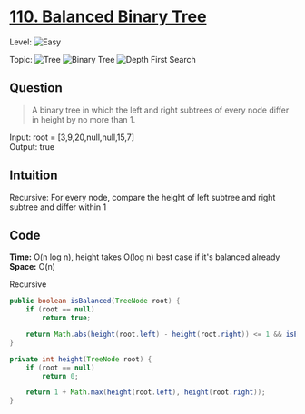 # [110. Balanced Binary Tree](https://leetcode.com/problems/balanced-binary-tree/)

Level:
![Easy](https://img.shields.io/badge/-Easy-00b300)

Topic:
![Tree](https://img.shields.io/badge/-Tree-70db70)
![Binary Tree](https://img.shields.io/badge/-Binary_Tree-5cd65c)
![Depth First Search](https://img.shields.io/badge/-Depth_First_Search-47d147)

## Question

> A binary tree in which the left and right subtrees of every node differ in height by no more than 1.

Input: root = [3,9,20,null,null,15,7]  
Output: true

## Intuition

Recursive:
For every node, compare the height of left subtree and right subtree and differ within 1

## Code

**Time:** O(n log n), height takes O(log n) best case if it's balanced already  
**Space:** O(n)

Recursive

```java
public boolean isBalanced(TreeNode root) {
    if (root == null)
        return true;

    return Math.abs(height(root.left) - height(root.right)) <= 1 && isBalanced(root.left) && isBalanced(root.right);
}

private int height(TreeNode root) {
    if (root == null)
        return 0;

    return 1 + Math.max(height(root.left), height(root.right));
}
```

